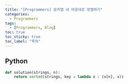 ```yaml
---
title: "[Programmers] 문자열 내 마음대로 정렬하기"
categories:
  - Programmers
tags:
  - [Programmers, Blog]
toc: true
toc_sticky: true
toc_label: "목차"
---
```


## Python
~~~python
def solution(strings, n):
    return sorted(strings, key = lambda x : (x[n], x))
~~~
